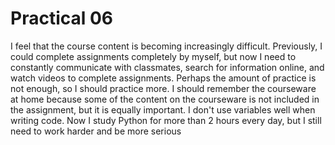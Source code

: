 # Practical 06
I feel that the course content is becoming increasingly difficult. Previously, I could complete assignments completely by myself, but now I need to constantly communicate with classmates, search for information online, and watch videos to complete assignments. Perhaps the amount of practice is not enough, so I should practice more. I should remember the courseware at home because some of the content on the courseware is not included in the assignment, but it is equally important. I don't use variables well when writing code. Now I study Python for more than 2 hours every day, but I still need to work harder and be more serious
